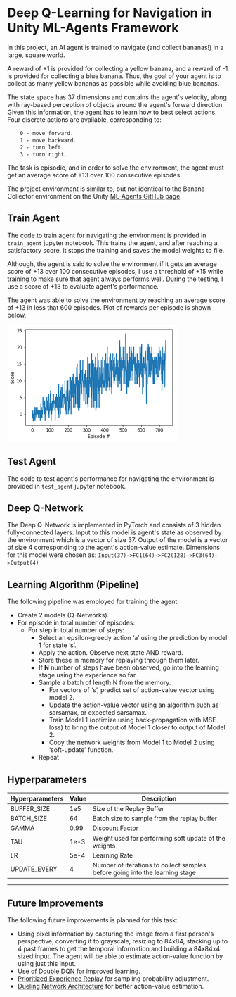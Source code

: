 # Deep Q-Learning for Navigation in Unity ML-Agents Framework

In this project, an AI agent is trained to navigate (and collect bananas!) in a large, square world. 

A reward of +1 is provided for collecting a yellow banana, and a reward of -1 is provided for collecting a blue banana. Thus, the goal of your agent is to collect as many yellow bananas as possible while avoiding blue bananas.

The state space has 37 dimensions and contains the agent's velocity, along with ray-based perception of objects around the agent's forward direction. Given this information, the agent has to learn how to best select actions. Four discrete actions are available, corresponding to:

```
    0 - move forward.
    1 - move backward.
    2 - turn left.
    3 - turn right.
```

The task is episodic, and in order to solve the environment, the agent must get an average score of +13 over 100 consecutive episodes.

The project environment is similar to, but not identical to the Banana Collector environment on the Unity [ML-Agents GitHub page](https://github.com/Unity-Technologies/ml-agents/blob/master/docs/Learning-Environment-Examples.md#banana-collector). 

## Train Agent

The code to train agent for navigating the environment is provided in ```train_agent``` jupyter notebook. This trains the agent, and after reaching a satisfactory score, it stops the training and saves the model weights to file.  

Although, the agent is said to solve the environment if it gets an average score of +13 over 100 consecutive episodes, I use a threshold of +15 while training to make sure that agent always performs well. During the testing, I use a score of +13 to evaluate agent's performance.  

The agent was able to solve the environment by reaching an average score of +13 in less that 600 episodes. Plot of rewards per episode is shown below.

![](dqn_plot.png)


## Test Agent  

The code to test agent's performance for navigating the environment is provided in ```test_agent``` jupyter notebook.  

## Deep Q-Network  

The Deep Q-Network is implemented in PyTorch and consists of 3 hidden fully-connected layers. Input to this model is agent's state as observed by the environment which is a vector of size 37. Output of the model is a vector of size 4 corresponding to the agent's action-value estimate. Dimensions for this model were chosen as: ```Input(37)->FC1(64)->FC2(128)->FC3(64)->Output(4)```


## Learning Algorithm (Pipeline)

The following pipeline was employed for training the agent.

 - Create 2 models (Q-Networks).
 - For episode in total number of episodes:
    - For step in total number of steps:
        - Select an epsilon-greedy action ‘a’ using the prediction by model 1 for state ‘s’.
        - Apply the action. Observe next state AND reward.
        - Store these in memory for replaying through them later.
        - If **N** number of steps have been observed, go into the learning stage using the experience so far.
        - Sample a batch of length N from the memory.
            - For vectors of ‘s’, predict set of action-value vector using model 2.
            - Update the action-value vector using an algorithm such as sarsamax, or expected sarsamax.
            - Train Model 1 (optimize using back-propagation with MSE loss) to bring the output of Model 1 closer to output of Model 2.
            - Copy the network weights from Model 1 to Model 2 using ‘soft-update’ function.
        - Repeat
        
## Hyperparameters

| Hyperparameters | Value | Description                                                                  |
|-----------------|-------|------------------------------------------------------------------------------|
| BUFFER_SIZE     | 1e5   | Size of the Replay Buffer                                                    |
| BATCH_SIZE      | 64    | Batch size to sample from the replay buffer                                  |
| GAMMA           | 0.99  | Discount Factor                                                              |
| TAU             | 1e-3  | Weight used for performing soft update of the weights                        |
| LR              | 5e-4  | Learning Rate                                                                |
| UPDATE_EVERY    | 4     | Number of iterations to collect samples before going into the learning stage |

---

## Future Improvements

The following future improvements is planned for this task:

 - Using pixel information by capturing the image from a first person's perspective, converting it to grayscale, resizing to 84x84, stacking up to 4 past frames to get the temporal information and building a 84x84x4 sized input. The agent will be able to estimate action-value function by using just this input.  
 - Use of [Double DQN](https://arxiv.org/abs/1509.06461) for improved learning.  
 - [Prioritized Experience Replay](https://arxiv.org/abs/1511.05952) for sampling probability adjustment.  
 - [Dueling Network Architecture](https://arxiv.org/abs/1511.06581) for better action-value estimation.  